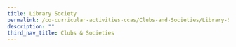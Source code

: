 ```yaml
---
title: Library Society
permalink: /co-curricular-activities-ccas/Clubs-and-Societies/Library-Society/
description: ""
third_nav_title: Clubs & Societies
---
```

